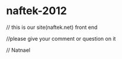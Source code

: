 # naftek-2012

   // this is our site(naftek.net)   front end 

   //please give your comment or question on it 

   // Natnael  
